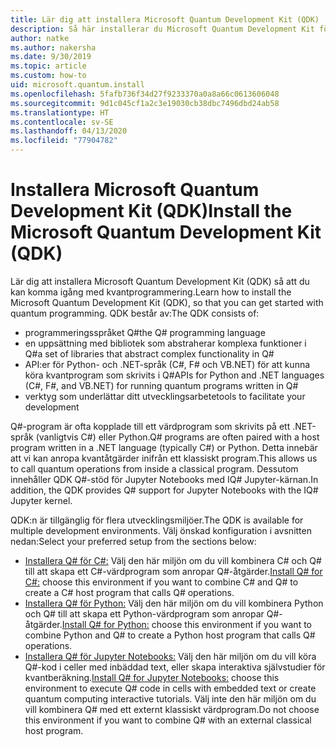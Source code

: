 ```yaml
---
title: Lär dig att installera Microsoft Quantum Development Kit (QDK)
description: Så här installerar du Microsoft Quantum Development Kit för C#-, Python- och Jupyter Notebook-miljöer.
author: natke
ms.author: nakersha
ms.date: 9/30/2019
ms.topic: article
ms.custom: how-to
uid: microsoft.quantum.install
ms.openlocfilehash: 5fafb736f34d27f9233370a0a8a66c0613606048
ms.sourcegitcommit: 9d1c045cf1a2c3e19030cb38dbc7496dbd24ab58
ms.translationtype: HT
ms.contentlocale: sv-SE
ms.lasthandoff: 04/13/2020
ms.locfileid: "77904782"
---
```

# <a name="install-the-microsoft-quantum-development-kit-qdk"></a><span data-ttu-id="b087c-103">Installera Microsoft Quantum Development Kit (QDK)</span><span class="sxs-lookup"><span data-stu-id="b087c-103">Install the Microsoft Quantum Development Kit (QDK)</span></span>

<span data-ttu-id="b087c-104">Lär dig att installera Microsoft Quantum Development Kit (QDK) så att du kan komma igång med kvantprogrammering.</span><span class="sxs-lookup"><span data-stu-id="b087c-104">Learn how to install the Microsoft Quantum Development Kit (QDK), so that you can get started with quantum programming.</span></span> <span data-ttu-id="b087c-105">QDK består av:</span><span class="sxs-lookup"><span data-stu-id="b087c-105">The QDK consists of:</span></span>

- <span data-ttu-id="b087c-106">programmeringsspråket Q#</span><span class="sxs-lookup"><span data-stu-id="b087c-106">the Q# programming language</span></span>
- <span data-ttu-id="b087c-107">en uppsättning med bibliotek som abstraherar komplexa funktioner i Q#</span><span class="sxs-lookup"><span data-stu-id="b087c-107">a set of libraries that abstract complex functionality in Q#</span></span>
- <span data-ttu-id="b087c-108">API:er för Python- och .NET-språk (C#, F# och VB.NET) för att kunna köra kvantprogram som skrivits i Q#</span><span class="sxs-lookup"><span data-stu-id="b087c-108">APIs for Python and .NET languages (C#, F#, and VB.NET) for running quantum programs written in Q#</span></span>
- <span data-ttu-id="b087c-109">verktyg som underlättar ditt utvecklingsarbete</span><span class="sxs-lookup"><span data-stu-id="b087c-109">tools to facilitate your development</span></span>

<span data-ttu-id="b087c-110">Q#-program är ofta kopplade till ett värdprogram som skrivits på ett .NET-språk (vanligtvis C#) eller Python.</span><span class="sxs-lookup"><span data-stu-id="b087c-110">Q# programs are often paired with a host program written in a .NET language (typically C#) or Python.</span></span> <span data-ttu-id="b087c-111">Detta innebär att vi kan anropa kvantåtgärder inifrån ett klassiskt program.</span><span class="sxs-lookup"><span data-stu-id="b087c-111">This allows us to call quantum operations from inside a classical program.</span></span>
<span data-ttu-id="b087c-112">Dessutom innehåller QDK Q#-stöd för Jupyter Notebooks med IQ# Jupyter-kärnan.</span><span class="sxs-lookup"><span data-stu-id="b087c-112">In addition, the QDK provides Q# support for Jupyter Notebooks with the IQ# Jupyter kernel.</span></span>

<span data-ttu-id="b087c-113">QDK:n är tillgänglig för flera utvecklingsmiljöer.</span><span class="sxs-lookup"><span data-stu-id="b087c-113">The QDK is available for multiple development environments.</span></span> <span data-ttu-id="b087c-114">Välj önskad konfiguration i avsnitten nedan:</span><span class="sxs-lookup"><span data-stu-id="b087c-114">Select your preferred setup from the sections below:</span></span>

- <span data-ttu-id="b087c-115">[Installera Q# för C#:](xref:microsoft.quantum.install.cs) Välj den här miljön om du vill kombinera C# och Q# till att skapa ett C#-värdprogram som anropar Q#-åtgärder.</span><span class="sxs-lookup"><span data-stu-id="b087c-115">[Install Q# for C#:](xref:microsoft.quantum.install.cs) choose this environment if you want to combine C# and Q# to create a C# host program that calls Q# operations.</span></span>
- <span data-ttu-id="b087c-116">[Installera Q# för Python:](xref:microsoft.quantum.install.python) Välj den här miljön om du vill kombinera Python och Q# till att skapa ett Python-värdprogram som anropar Q#-åtgärder.</span><span class="sxs-lookup"><span data-stu-id="b087c-116">[Install Q# for Python:](xref:microsoft.quantum.install.python) choose this environment if you want to combine Python and Q# to create a Python host program that calls Q# operations.</span></span>
- <span data-ttu-id="b087c-117">[Installera Q# för Jupyter Notebooks:](xref:microsoft.quantum.install.jupyter) Välj den här miljön om du vill köra Q#-kod i celler med inbäddad text, eller skapa interaktiva självstudier för kvantberäkning.</span><span class="sxs-lookup"><span data-stu-id="b087c-117">[Install Q# for Jupyter Notebooks:](xref:microsoft.quantum.install.jupyter) choose this environment to execute Q# code in cells with embedded text or create quantum computing interactive tutorials.</span></span> <span data-ttu-id="b087c-118">Välj inte den här miljön om du vill kombinera Q# med ett externt klassiskt värdprogram.</span><span class="sxs-lookup"><span data-stu-id="b087c-118">Do not choose this environment if you want to combine Q# with an external classical host program.</span></span>
